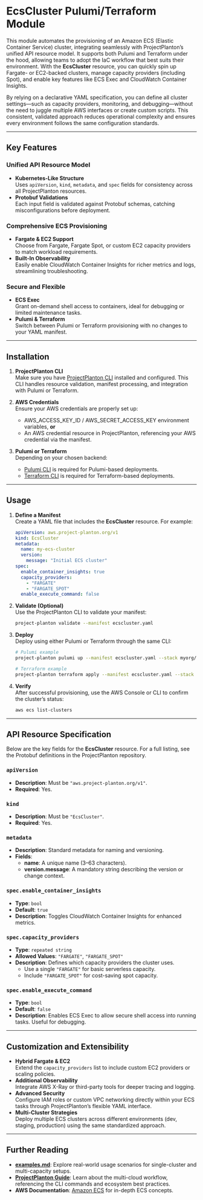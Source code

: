 # EcsCluster Pulumi/Terraform Module

This module automates the provisioning of an Amazon ECS (Elastic Container Service) cluster, integrating seamlessly with
ProjectPlanton’s unified API resource model. It supports both Pulumi and Terraform under the hood, allowing teams to
adopt the IaC workflow that best suits their environment. With the **EcsCluster** resource, you can quickly spin up
Fargate- or EC2-backed clusters, manage capacity providers (including Spot), and enable key features like ECS Exec and
CloudWatch Container Insights.

By relying on a declarative YAML specification, you can define all cluster settings—such as capacity providers,
monitoring, and debugging—without the need to juggle multiple AWS interfaces or create custom scripts. This consistent,
validated approach reduces operational complexity and ensures every environment follows the same configuration
standards.

---

## Key Features

### Unified API Resource Model

- **Kubernetes-Like Structure**  
  Uses `apiVersion`, `kind`, `metadata`, and `spec` fields for consistency across all ProjectPlanton resources.
- **Protobuf Validations**  
  Each input field is validated against Protobuf schemas, catching misconfigurations before deployment.

### Comprehensive ECS Provisioning

- **Fargate & EC2 Support**  
  Choose from Fargate, Fargate Spot, or custom EC2 capacity providers to match workload requirements.
- **Built-In Observability**  
  Easily enable CloudWatch Container Insights for richer metrics and logs, streamlining troubleshooting.

### Secure and Flexible

- **ECS Exec**  
  Grant on-demand shell access to containers, ideal for debugging or limited maintenance tasks.
- **Pulumi & Terraform**  
  Switch between Pulumi or Terraform provisioning with no changes to your YAML manifest.

---

## Installation

1. **ProjectPlanton CLI**  
   Make sure you have [ProjectPlanton CLI](https://github.com/project-planton/project-planton) installed and configured.
   This CLI handles resource validation, manifest processing, and integration with Pulumi or Terraform.

2. **AWS Credentials**  
   Ensure your AWS credentials are properly set up:
    - AWS_ACCESS_KEY_ID / AWS_SECRET_ACCESS_KEY environment variables, **or**
    - An AWS credential resource in ProjectPlanton, referencing your AWS credential via the manifest.

3. **Pulumi or Terraform**  
   Depending on your chosen backend:
    - [Pulumi CLI](https://www.pulumi.com/docs/get-started/install/) is required for Pulumi-based deployments.
    - [Terraform CLI](https://developer.hashicorp.com/terraform/downloads) is required for Terraform-based deployments.

---

## Usage

1. **Define a Manifest**  
   Create a YAML file that includes the **EcsCluster** resource. For example:

   ```yaml
   apiVersion: aws.project-planton.org/v1
   kind: EcsCluster
   metadata:
     name: my-ecs-cluster
     version:
       message: "Initial ECS cluster"
   spec:
     enable_container_insights: true
     capacity_providers:
       - "FARGATE"
       - "FARGATE_SPOT"
     enable_execute_command: false
   ```

2. **Validate (Optional)**  
   Use the ProjectPlanton CLI to validate your manifest:
   ```bash
   project-planton validate --manifest ecscluster.yaml
   ```

3. **Deploy**  
   Deploy using either Pulumi or Terraform through the same CLI:
   ```bash
   # Pulumi example
   project-planton pulumi up --manifest ecscluster.yaml --stack myorg/dev
   
   # Terraform example
   project-planton terraform apply --manifest ecscluster.yaml --stack myorg/dev
   ```

4. **Verify**  
   After successful provisioning, use the AWS Console or CLI to confirm the cluster’s status:
   ```bash
   aws ecs list-clusters
   ```

---

## API Resource Specification

Below are the key fields for the **EcsCluster** resource. For a full listing, see the Protobuf definitions in the
ProjectPlanton repository.

### `apiVersion`

- **Description**: Must be `"aws.project-planton.org/v1"`.
- **Required**: Yes.

### `kind`

- **Description**: Must be `"EcsCluster"`.
- **Required**: Yes.

### `metadata`

- **Description**: Standard metadata for naming and versioning.
- **Fields**:
    - **name**: A unique name (3–63 characters).
    - **version.message**: A mandatory string describing the version or change context.

### `spec.enable_container_insights`

- **Type**: `bool`
- **Default**: `true`
- **Description**: Toggles CloudWatch Container Insights for enhanced metrics.

### `spec.capacity_providers`

- **Type**: `repeated string`
- **Allowed Values**: `"FARGATE"`, `"FARGATE_SPOT"`
- **Description**: Defines which capacity providers the cluster uses.
    - Use a single `"FARGATE"` for basic serverless capacity.
    - Include `"FARGATE_SPOT"` for cost-saving spot capacity.

### `spec.enable_execute_command`

- **Type**: `bool`
- **Default**: `false`
- **Description**: Enables ECS Exec to allow secure shell access into running tasks. Useful for debugging.

---

## Customization and Extensibility

- **Hybrid Fargate & EC2**  
  Extend the `capacity_providers` list to include custom EC2 providers or scaling policies.
- **Additional Observability**  
  Integrate AWS X-Ray or third-party tools for deeper tracing and logging.
- **Advanced Security**  
  Configure IAM roles or custom VPC networking directly within your ECS tasks through ProjectPlanton’s flexible YAML
  interface.
- **Multi-Cluster Strategies**  
  Deploy multiple ECS clusters across different environments (dev, staging, production) using the same standardized
  approach.

---

## Further Reading

- **[examples.md](./examples.md)**: Explore real-world usage scenarios for single-cluster and multi-capacity setups.
- **[ProjectPlanton Guide](https://github.com/project-planton/project-planton/blob/main/docs/Guide.md)**: Learn about
  the multi-cloud workflow, referencing the CLI commands and ecosystem best practices.
- **AWS Documentation**: [Amazon ECS](https://docs.aws.amazon.com/ecs) for in-depth ECS concepts.
